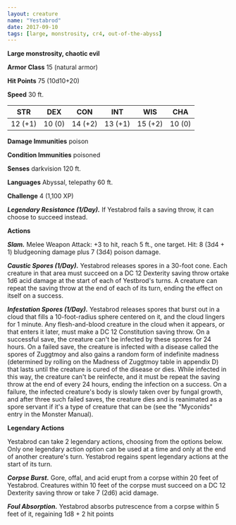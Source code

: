 ```yaml
---
layout: creature
name: "Yestabrod"
date: 2017-09-10
tags: [large, monstrosity, cr4, out-of-the-abyss]
---
```


**Large monstrosity, chaotic evil**

**Armor Class** 15 (natural armor)

**Hit Points** 75 (10d10+20)

**Speed** 30 ft.

|   STR   |   DEX   |   CON   |   INT   |   WIS   |   CHA   |
|:-----:|:-----:|:-----:|:-----:|:-----:|:-----:|
| 12 (+1) | 10 (0) | 14 (+2) | 13 (+1) | 15 (+2) | 10 (0) |

**Damage Immunities** poison

**Condition Immunities** poisoned

**Senses** darkvision 120 ft.

**Languages** Abyssal, telepathy 60 ft.

**Challenge** 4 (1,100 XP)

***Legendary Resistance (1/Day).*** If Yestabrod fails a saving throw, it can choose to succeed instead.

**Actions**

***Slam.*** Melee Weapon Attack: +3 to hit, reach 5 ft., one target. Hit: 8 (3d4 + 1) bludgeoning damage plus 7 (3d4) poison damage.

***Caustic Spores (1/Day).*** Yestabrod releases spores in a 30-foot cone. Each creature in that area must succeed on a DC 12 Dexterity saving throw ortake 1d6 acid damage at the start of each of Yestbrod's turns. A creature can repeat the saving throw at the end of each of its turn, ending the effect on itself on a success.

***Infestation Spores (1/Day).*** Yestabrod releases spores that burst out in a cloud that fills a 10-foot-radius sphere centered on it, and the cloud lingers for 1 minute. Any flesh-and-blood creature in the cloud when it appears, or that enters it later, must make a DC 12 Constitution saving throw. On a successful save, the creature can't be infected by these spores for 24 hours. On a failed save, the creature is infected with a disease called the spores of Zuggtmoy and also gains a random form of indefinite madness (determined by rolling on the Madness of Zuggtmoy table in appendix D) that lasts until the creature is cured of the disease or dies. While infected in this way, the creature can't be reinfecte, and it must be repeat the saving throw at the end of every 24 hours, ending the infection on a success. On a failure, the infected creature's body is slowly taken over by fungal growth, and after three such failed saves, the creature dies and is reanimated as a spore servant if it's a type of creature that can be (see the "Myconids" entry in the Monster Manual).

**Legendary Actions**

Yestabrod can take 2 legendary actions, choosing from the options below. Only one legendary action option can be used at a time and only at the end of another creature's turn. Yestabrod regains spent legendary actions at the start of its turn.

***Corpse Burst.*** Gore, offal, and acid erupt from a corpse within 20 feet of Yestabrod. Creatures within 10 feet of the corpse must succeed on a DC 12 Dexterity saving throw or take 7 (2d6) acid damage.

***Foul Absorption.*** Yestabrod absorbs putrescence from a corpse within 5 feet of it, regaining 1d8 + 2 hit points

